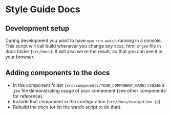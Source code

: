 # Style Guide Docs

## Development setup

During development you want to have `npm run watch` running in a console. This script
will call build whenever you change any scss, html or jsx file in docs folder (`src/docs`). It will also serve
the result, so that you can see it in your browser.

## Adding components to the docs

- In the component folder (`src/components/YOUR_COMPONENT_NAME`) create a .jsx file demonstrating usage of your component
  (see other components for reference).
- Include that component in the configuration (`src/docs/navigation.js`).
- Rebuild the docs (or let the watch script to do that).
